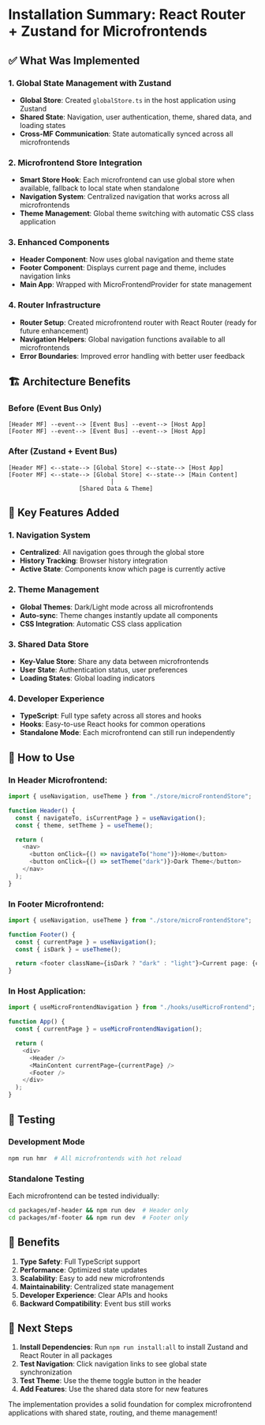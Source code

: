 # Installation Summary: React Router + Zustand for Microfrontends

## ✅ What Was Implemented

### 1. Global State Management with Zustand

- **Global Store**: Created `globalStore.ts` in the host application using Zustand
- **Shared State**: Navigation, user authentication, theme, shared data, and loading states
- **Cross-MF Communication**: State automatically synced across all microfrontends

### 2. Microfrontend Store Integration

- **Smart Store Hook**: Each microfrontend can use global store when available, fallback to local state when standalone
- **Navigation System**: Centralized navigation that works across all microfrontends
- **Theme Management**: Global theme switching with automatic CSS class application

### 3. Enhanced Components

- **Header Component**: Now uses global navigation and theme state
- **Footer Component**: Displays current page and theme, includes navigation links
- **Main App**: Wrapped with MicroFrontendProvider for state management

### 4. Router Infrastructure

- **Router Setup**: Created microfrontend router with React Router (ready for future enhancement)
- **Navigation Helpers**: Global navigation functions available to all microfrontends
- **Error Boundaries**: Improved error handling with better user feedback

## 🏗️ Architecture Benefits

### Before (Event Bus Only)

```
[Header MF] --event--> [Event Bus] --event--> [Host App]
[Footer MF] --event--> [Event Bus] --event--> [Host App]
```

### After (Zustand + Event Bus)

```
[Header MF] <--state--> [Global Store] <--state--> [Host App]
[Footer MF] <--state--> [Global Store] <--state--> [Main Content]
                             |
                    [Shared Data & Theme]
```

## 🚀 Key Features Added

### 1. Navigation System

- **Centralized**: All navigation goes through the global store
- **History Tracking**: Browser history integration
- **Active State**: Components know which page is currently active

### 2. Theme Management

- **Global Themes**: Dark/Light mode across all microfrontends
- **Auto-sync**: Theme changes instantly update all components
- **CSS Integration**: Automatic CSS class application

### 3. Shared Data Store

- **Key-Value Store**: Share any data between microfrontends
- **User State**: Authentication status, user preferences
- **Loading States**: Global loading indicators

### 4. Developer Experience

- **TypeScript**: Full type safety across all stores and hooks
- **Hooks**: Easy-to-use React hooks for common operations
- **Standalone Mode**: Each microfrontend can still run independently

## 📝 How to Use

### In Header Microfrontend:

```typescript
import { useNavigation, useTheme } from "./store/microFrontendStore";

function Header() {
  const { navigateTo, isCurrentPage } = useNavigation();
  const { theme, setTheme } = useTheme();

  return (
    <nav>
      <button onClick={() => navigateTo("home")}>Home</button>
      <button onClick={() => setTheme("dark")}>Dark Theme</button>
    </nav>
  );
}
```

### In Footer Microfrontend:

```typescript
import { useNavigation, useTheme } from "./store/microFrontendStore";

function Footer() {
  const { currentPage } = useNavigation();
  const { isDark } = useTheme();

  return <footer className={isDark ? "dark" : "light"}>Current page: {currentPage}</footer>;
}
```

### In Host Application:

```typescript
import { useMicroFrontendNavigation } from "./hooks/useMicroFrontend";

function App() {
  const { currentPage } = useMicroFrontendNavigation();

  return (
    <div>
      <Header />
      <MainContent currentPage={currentPage} />
      <Footer />
    </div>
  );
}
```

## 🔧 Testing

### Development Mode

```bash
npm run hmr  # All microfrontends with hot reload
```

### Standalone Testing

Each microfrontend can be tested individually:

```bash
cd packages/mf-header && npm run dev  # Header only
cd packages/mf-footer && npm run dev  # Footer only
```

## 🎯 Benefits

1. **Type Safety**: Full TypeScript support
2. **Performance**: Optimized state updates
3. **Scalability**: Easy to add new microfrontends
4. **Maintainability**: Centralized state management
5. **Developer Experience**: Clear APIs and hooks
6. **Backward Compatibility**: Event bus still works

## 🚀 Next Steps

1. **Install Dependencies**: Run `npm run install:all` to install Zustand and React Router in all packages
2. **Test Navigation**: Click navigation links to see global state synchronization
3. **Test Theme**: Use the theme toggle button in the header
4. **Add Features**: Use the shared data store for new features

The implementation provides a solid foundation for complex microfrontend applications with shared state, routing, and theme management!
